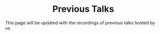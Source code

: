 <h1 style="text-align:center"> Previous Talks </h1>

This page will be updated with the recordings of previous talks hosted by us.
